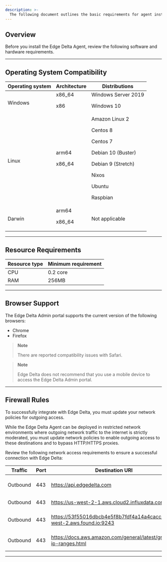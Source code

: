 ```yaml
---
description: >-
  The following document outlines the basic requirements for agent installation.
---
```


## Overview

Before you install the Edge Delta Agent, review the following software and hardware requirements.

***

## Operating System Compatibility
  
| Operating system | Architecture    | Distributions                                                                                                        |
|------------------|-----------------|----------------------------------------------------------------------------------------------------------------------|
| Windows          | x86_64 <p>x86   | Windows Server 2019 <p>Windows 10                                                                                    |
| Linux            | arm64 <p>x86_64 | Amazon Linux 2<p>Centos 8<p>Centos 7<p>Debian 10 (Buster)<p>Debian 9 (Stretch)<p>Nixos<p>Ubuntu<p>Raspbian    |
| Darwin           | arm64 <p>x86_64 | Not applicable                                                                                                       |

***

## Resource Requirements

| Resource type | Minimum requirement |
|---------------|---------------------|
| CPU           | 0.2 core            |
| RAM           | 256MB               |

***

## Browser Support

The Edge Delta Admin portal supports the current version of the following browsers:

  * Chrome
  * Firefox

> **Note**
> 
> There are reported compatibility issues with Safari. 

> **Note**
> 
> Edge Delta does not recommend that you use a mobile device to access the Edge Delta Admin portal.

***

## Firewall Rules

To successfully integrate with Edge Delta, you must update your network policies for outgoing access.

While the Edge Delta Agent can be deployed in restricted network environments where outgoing network traffic to the internet is strictly moderated, you must update network policies to enable outgoing access to these destinations and to bypass HTTP/HTTPS proxies.

Review the following network access requirements to ensure a successful connection with Edge Delta:

| Traffic  | Port | Destination URI                                                      | Service                            |
|----------|------|----------------------------------------------------------------------|------------------------------------|
| Outbound | 443  | https://api.edgedelta.com                                            | Backend Access to Edge Delta       |
| Outbound | 443  | https://us-west-2-1.aws.cloud2.influxdata.com                        | Metric Collection                  |
| Outbound | 443  | https://53f55016dbcb4e5f8b7fdf4a14a4cacc.us-west-2.aws.found.io:9243 | Log Pattern/Sample Collection      |
| Outbound | 443  | https://docs.aws.amazon.com/general/latest/gr/aws-ip-ranges.html     | Amazon S3 access for Log Archiving |


***
